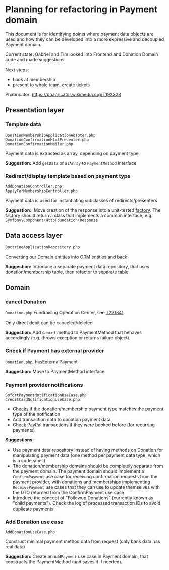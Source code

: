 # Planning for refactoring in Payment domain

This document is for identifying points where payment data objects are used and how they can be developed into a more expressive and decoupled Payment domain.

Current state: Gabriel and Tim looked into Frontend and Donation Domain code and made suggestions

Next steps: 
* Look at membership 
* present to whole team, create tickets

Phabricator: https://phabricator.wikimedia.org/T192323

## Presentation layer
### Template data
```
DonationMembershipApplicationAdapter.php
DonationConfirmationHtmlPresenter.php
DonationConfirmationMailer.php
```

Payment data is extracted as array, depending on payment type

**Suggestion:** Add `getData` or `asArray` to `PaymentMethod` interface

### Redirect/display template based on payment type
```
AddDonationController.php
ApplyForMembershipController.php
``` 
Payment data is used for instantiating subclasses of redirects/presenters

**Suggestion:**: Move creation of the response into a unit-tested [factory](https://en.wikipedia.org/wiki/Factory_method_pattern). The factory should return a class that implements a common interface, e.g. `Symfony\Component\HttpFoundation\Response` 

## Data access layer
```DoctrineDonationRepository.php
DoctrineApplicationRepository.php
```
Converting our Domain entities into ORM entities and back

**Suggestion:** Introduce a separate payment data repository, that uses donation/membership table, then refactor to separate table.

## Domain
### cancel Donation
`Donation.php`
Fundraising Operation Center, see [T221841](https://phabricator.wikimedia.org/T221841)

Only direct debit can be canceled/deleted

**Suggestion:** Add `cancel` method to PaymentMethod that behaves accordingly (e.g. throws exception or returns failure object).

### Check if Payment has external provider
`Donation.php`, hasExternalPayment

**Suggestion:** Move to PaymentMethod interface

### Payment provider notifications
```HandlePayPalPaymentCompletionNotificationUseCase.php
SofortPaymentNotificationUseCase.php
CreditCardNotificationUseCase.php
```

* Checks if the donation/membership payment type matches the payment type of the notification
* Add transaction data to donation payment data
* Check PayPal transactions if they were booked before (for recurring payments)

**Suggestions:**
* Use payment data repository instead of having methods on Donation for manipulating payment data (one method per payment data type, which is a code smell)
* The donation/membership domains should be completely separate from the payment domain. The payment domain should implement a `ConfirmPayment` use case for receiving confirmation requests from the payment provider, with donations and memberships implementing `ReceivePayment` use cases that they can use to update themselves with the DTO returned from the ConfirmPayment use case.
* Introduce the concept of "Followup Donations" (currently known as "child payments"). Check the log of processed transaction IDs to avoid duplicate payments. 

### Add Donation use case
```AddDonationUseCase.php```

Construct minimal payment method data from request (only bank data has real data)

**Suggestion:** Create an `AddPayment` use case in Payment domain, that constructs the PaymentMethod (and saves it if needed).


